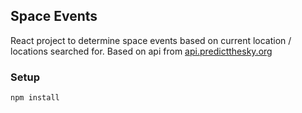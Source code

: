 ## Space Events
React project to determine space events based on current location / locations searched for. Based on api from [api.predictthesky.org](http://api.predictthesky.org)

### Setup
```
npm install
```
